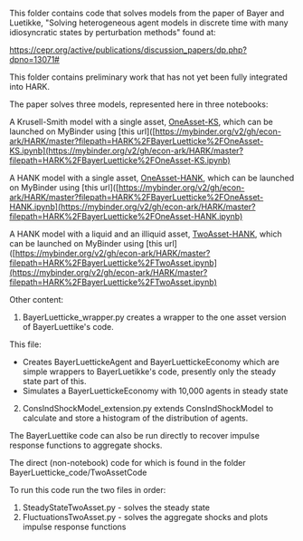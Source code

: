 This folder contains code that solves models from the paper of Bayer and Luetikke, "Solving heterogeneous agent models in discrete time with many idiosyncratic states by perturbation methods" found at:

https://cepr.org/active/publications/discussion_papers/dp.php?dpno=13071#

This folder contains preliminary work that has not yet been fully integrated into HARK.

The paper solves three models, represented here in three notebooks:

A Krusell-Smith model with a single asset, [OneAsset-KS](https://github.com/econ-ark/HARK/blob/master/HARK/BayerLuetticke/OneAsset-KS.ipynb), which can be launched on MyBinder using [this url]([https://mybinder.org/v2/gh/econ-ark/HARK/master?filepath=HARK%2FBayerLuetticke%2FOneAsset-KS.ipynb](https://mybinder.org/v2/gh/econ-ark/HARK/master?filepath=HARK%2FBayerLuetticke%2FOneAsset-KS.ipynb)

A HANK model with a single asset, [OneAsset-HANK](https://github.com/econ-ark/HARK/blob/master/HARK/BayerLuetticke/OneAsset-HANK.ipynb), which can be launched on MyBinder using [this url]([https://mybinder.org/v2/gh/econ-ark/HARK/master?filepath=HARK%2FBayerLuetticke%2FOneAsset-HANK.ipynb](https://mybinder.org/v2/gh/econ-ark/HARK/master?filepath=HARK%2FBayerLuetticke%2FOneAsset-HANK.ipynb)

A HANK model with a liquid and an illiquid asset, [TwoAsset-HANK](https://github.com/econ-ark/HARK/blob/master/HARK/BayerLuetticke/OneAsset-HANK.ipynb), which can be launched on MyBinder using [this url]([https://mybinder.org/v2/gh/econ-ark/HARK/master?filepath=HARK%2FBayerLuetticke%2FTwoAsset.ipynb](https://mybinder.org/v2/gh/econ-ark/HARK/master?filepath=HARK%2FBayerLuetticke%2FTwoAsset.ipynb)


Other content:

1) BayerLuetticke_wrapper.py creates a wrapper to the one asset version of BayerLuettike's code. 

This file:
   * Creates BayerLuettickeAgent and BayerLuettickeEconomy which are simple wrappers to BayerLuetikke's code, presently only the steady state part of this.
   * Simulates a BayerLuettickeEconomy with 10,000 agents in steady state

2) ConsIndShockModel_extension.py extends ConsIndShockModel to calculate and store a histogram of the distribution of agents.

The BayerLuettike code can also be run directly to recover impulse response functions to aggregate shocks.

The direct (non-notebook) code for which is found in the folder BayerLuetticke_code/TwoAssetCode

To run this code run the two files in order:

1) SteadyStateTwoAsset.py - solves the steady state
2) FluctuationsTwoAsset.py - solves the aggregate shocks and plots impulse response functions


